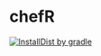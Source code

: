 # chefR

[![InstallDist by gradle](https://github.com/iciakky/chefR/workflows/InstallDist%20by%20gradle/badge.svg)](https://github.com/iciakky/chefR/actions)
